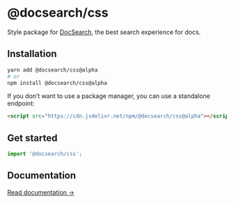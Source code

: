 # @docsearch/css

Style package for [DocSearch](https://docsearch.algolia.com/), the best search experience for docs.

## Installation

```bash
yarn add @docsearch/css@alpha
# or
npm install @docsearch/css@alpha
```

If you don’t want to use a package manager, you can use a standalone endpoint:

```html
<script src="https://cdn.jsdelivr.net/npm/@docsearch/css@alpha"></script>
```

## Get started

```js
import '@docsearch/css';
```

## Documentation

[Read documentation →](https://docsearch.algolia.com/docs/styling)
